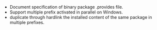 * Document specification of binary package .provides file.
* Support multiple prefix activated in parallel on Windows.
* duplicate through hardlink the installed content of the same package in
  multiple prefixes.
